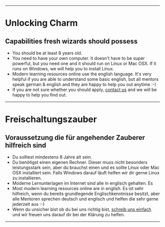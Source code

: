 
---
[](#english)
# Unlocking Charm [](#share)

## Capabilities fresh wizards should possess

* You should be at least 8 years old.
* You need to have your own computer. It doesn't have to be super powerful, but you need one and it should run on Linux or Mac OSX. If it runs on Windows, we will help you to install Linux.
* Modern learning resources online use the english language. It's very helpful if you are able to understand some basic english, but all mentors speak german & english and they are happy to help you out anytime :-)
* If you are not sure whether you should apply, [contact us](mailto:wizard@amigos.institute) and we will be happy to help you find out.

---
[](#german)
# Freischaltungszauber [](#share)

## Voraussetzung  die für angehender Zauberer hilfreich sind

* Du solltest mindestens 8 Jahre alt sein.
* Du benötigst einen eigenen Rechner. Dieser muss nicht besonders leistungsstark sein, aber du brauchst einen und es sollte Linux oder Mac OSX installiert sein. Falls Windows darauf läuft helfen wir dir gerne Linux zu installieren.
* Moderne Lernunterlagen im Internet sind alle in englisch gehalten. Es
* Most modern learning resources online are in english. Es ist sehr hilfreich, wenn du bereits grundlegende Englischkenntnisse besitzt, aber alle Mentoren sprechen deutsch und englisch und helfen die sehr gerne jederzeit aus :-)
* Wenn du unsicher bist ob du bei uns richtig bist, [schreib uns einfach](mailto:wizard@amigos.institute) und wir freuen uns darauf dir bei der Klärung zu helfen.

---
